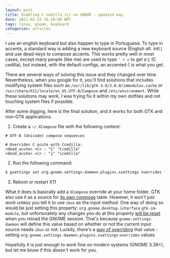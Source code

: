 ```yaml
---
layout: post
title: Enabling C cedilla (ç) on GNOME - updated way
date: 2021-02-15 16:10:00 BRT
tags: linux, gnome, keyboard
categories: articles
---
```


I use an english keyboard but also happen to type in Portuguese. To type in accents, a standard way
is adding a new keyboard source (English alt. intl.) and use dead-keys to compose accents. This
works pretty well in most cases, except many people (like me) are used to type `' + c` to get a `Ç`
(C cedilla), but instead, with the default configs, an accented `Ć` is what you get.

There are several ways of solving this issue and they changed over time. Nevertheless, when you
google for it, you'll find solutions that includes modifying system files such as
`/usr/lib/gtk-3.0/3.0.0/immodules.cache` or `/usr/share/X11/locale/en_US.UTF-8/Compose` and
`/etc/environment`. While these solutions may work, I was trying fix it within my own dotfiles and
not touching system files if possible.

After some digging, here is the final solution, and it works for both GTK and non-GTK applications.

1. Create a `~/.XCompose` file with the following content:

```
# UTF-8 (Unicode) compose sequences

# Overrides C acute with Ccedilla:
<dead_acute> <C> : "Ç" "Ccedilla"
<dead_acute> <c> : "ç" "ccedilla"
```

2. Run the following command:

```sh
$ gsettings set org.gnome.settings-daemon.plugins.xsettings overrides "{'Gtk/IMModule': <'ibus'>}"
```

3. Reboot or restart X11

What it does is basically add a `XCompose` override at your home folder. GTK also use it as a source
for [its own compose][gtk-compose] table. However, it won't just work unless you tell it to use
`ibus` as the input method. One way of doing so would be just setting this property:
`org.gnome.desktop.interface` `gtk-im-module`, but unfortunately any changes you do at this property
[will be reset][gsd-kbd-reset] when you reload the GNOME session. That's because
`gnome-settings-daemon` will define this value based on whether or not the current input source
needs `ibus` or not. Luckily, there's a [way of overriding][gsd-overrides] that value - setting
`org.gnome.settings-daemon.plugins.xsettings` `overrides` values.

Hopefully it is just enough to work fine on modern systems (GNOME 3.38+), but let me know if this
doesn't work for you.

[gtk-compose]: https://gitlab.gnome.org/GNOME/gtk/blob/2f43b8dc49491c1dd73248326722eeb12029d95f/gtk/gtkcomposetable.c#L76
[gsd-kbd-reset]: https://gitlab.gnome.org/GNOME/gnome-settings-daemon/-/blob/12388c35562acea42b3e4c52c85271c435151d63/plugins/keyboard/gsd-keyboard-manager.c#L303
[gsd-overrides]: https://gitlab.gnome.org/GNOME/gnome-settings-daemon/-/blob/5b065ee0bcc47d8e1c1eb0584b123427438b0512/plugins/xsettings/gsd-xsettings-manager.c#L481
